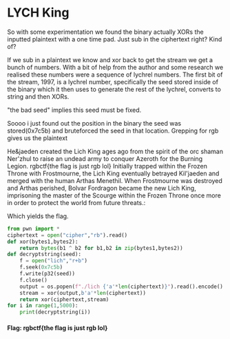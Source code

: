 # LYCH King

So with some experimentation we found the binary actually XORs the inputted plaintext with a one time pad. Just sub in the ciphertext right? Kind of?

If we sub in a plaintext we know and xor back to get the stream we get a bunch of numbers. With a bit of help from the author and some research we realised these numbers were a sequence of lychrel numbers. The first bit of the stream, 1997, is a lychrel number, specifically the seed stored inside of the binary which it then uses to generate the rest of the lychrel, converts to string and then XORs.

"the bad seed" implies this seed must be fixed.

Soooo i just found out the position in the binary the seed was stored(0x7c5b) and bruteforced the seed in that location. Grepping for rgb gives us the plaintext

He&jaeden created the Lich King ages ago from the spirit of the orc shaman Ner'zhul to raise an undead army to conquer Azeroth for the Burning Legion. rgbctf{the flag is just rgb lol} Initially trapped within the Frozen Throne with Frostmourne, the Lich King eventually betrayed Kil'jaeden and merged with the human Arthas Menethil. When Frostmourne was destroyed and Arthas perished, Bolvar Fordragon became the new Lich King, imprisoning the master of the Scourge within the Frozen Throne once more in order to protect the world from future threats.:

Which yields the flag.
```python
from pwn import *
ciphertext = open("cipher","rb").read()
def xor(bytes1,bytes2):
    return bytes(b1 ^ b2 for b1,b2 in zip(bytes1,bytes2))
def decryptstring(seed):
    f = open("lich","r+b")
    f.seek(0x7c5b)
    f.write(p32(seed))
    f.close()
    output = os.popen(f"./lich {'a'*len(ciphertext)}").read().encode()
    stream = xor(output,b'a'*len(ciphertext))
    return xor(ciphertext,stream)
for i in range(1,5000):
    print(decryptstring(i))
```

#### Flag: rgbctf{the flag is just rgb lol}
